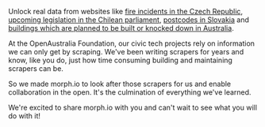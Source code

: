 Unlock real data from websites like [fire incidents in the Czech Republic](https://morph.io/soit-sk/firebrno), [upcoming legislation in the Chilean parliament](https://morph.io/ciudadanointeligente/pmocl-agendas), [postcodes in Slovakia](https://morph.io/soit-sk/slovakia_post_codes) and [buildings which are planned to be built or knocked down in Australia](https://morph.io/planningalerts-scrapers).

At the OpenAustralia Foundation, our civic tech projects rely on information we can only get by scraping. We've been writing scrapers for years and know, like you do, just how time consuming building and maintaining scrapers can be.

So we made morph.io to look after those scrapers for us and enable collaboration in the open. It's the culmination of everything we've learned.

We're excited to share morph.io with you and can't wait to see what you will do with it!
